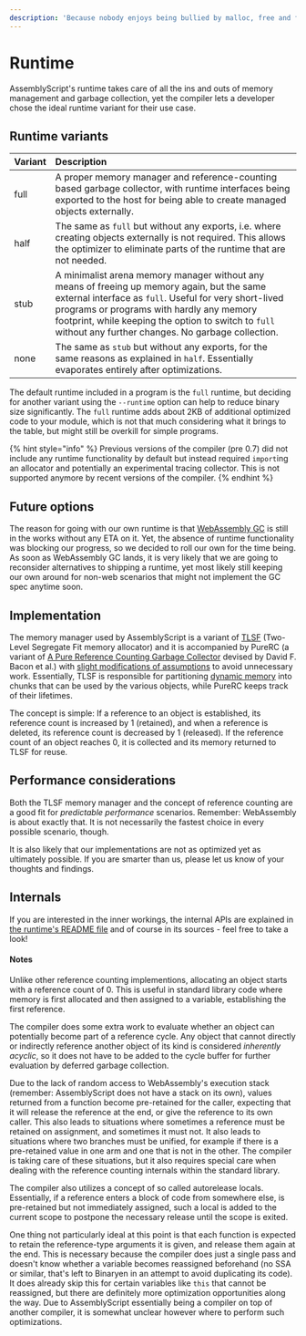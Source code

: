 ```yaml
---
description: 'Because nobody enjoys being bullied by malloc, free and friends.'
---
```


# Runtime

AssemblyScript's runtime takes care of all the ins and outs of memory management and garbage collection, yet the compiler lets a developer chose the ideal runtime variant for their use case.

## Runtime variants

| Variant | Description |
| :--- | :--- |
| full | A proper memory manager and reference-counting based garbage collector, with runtime interfaces being exported to the host for being able to create managed objects externally. |
| half | The same as `full` but without any exports, i.e. where creating objects externally is not required. This allows the optimizer to eliminate parts of the runtime that are not needed. |
| stub | A minimalist arena memory manager without any means of freeing up memory again, but the same external interface as `full`. Useful for very short-lived programs or programs with hardly any memory footprint, while keeping the option to switch to `full` without any further changes. No garbage collection. |
| none | The same as `stub` but without any exports, for the same reasons as explained in `half`. Essentially evaporates entirely after optimizations. |

The default runtime included in a program is the `full` runtime, but deciding for another variant using the `--runtime` option can help to reduce binary size significantly. The `full` runtime adds about 2KB of additional optimized code to your module, which is not that much considering what it brings to the table, but might still be overkill for simple programs.

{% hint style="info" %}
Previous versions of the compiler \(pre 0.7\) did not include any runtime functionality by default but instead required `import`ing an allocator and potentially an experimental tracing collector. This is not supported anymore by recent versions of the compiler.
{% endhint %}

## Future options

The reason for going with our own runtime is that [WebAssembly GC](https://github.com/WebAssembly/gc) is still in the works without any ETA on it. Yet, the absence of runtime functionality was blocking our progress, so we decided to roll our own for the time being. As soon as WebAssembly GC lands, it is very likely that we are going to reconsider alternatives to shipping a runtime, yet most likely still keeping our own around for non-web scenarios that might not implement the GC spec anytime soon.

## Implementation

The memory manager used by AssemblyScript is a variant of [TLSF](http://www.gii.upv.es/tlsf/) \(Two-Level Segregate Fit memory allocator\) and it is accompanied by PureRC \(a variant of [A Pure Reference Counting Garbage Collector](https://researcher.watson.ibm.com/researcher/files/us-bacon/Bacon03Pure.pdf) devised by David F. Bacon et al.\) with [slight modifications of assumptions](https://github.com/dcodeIO/purerc) to avoid unnecessary work. Essentially, TLSF is responsible for partitioning [dynamic memory](memory.md#dynamic-memory) into chunks that can be used by the various objects, while PureRC keeps track of their lifetimes.

The concept is simple: If a reference to an object is established, its reference count is increased by 1 \(retained\), and when a reference is deleted, its reference count is decreased by 1 \(released\). If the reference count of an object reaches 0, it is collected and its memory returned to TLSF for reuse.

## Performance considerations

Both the TLSF memory manager and the concept of reference counting are a good fit for _predictable performance_ scenarios. Remember: WebAssembly is about exactly that. It is not necessarily the fastest choice in every possible scenario, though.

It is also likely that our implementations are not as optimized yet as ultimately possible. If you are smarter than us, please let us know of your thoughts and findings.

## Internals

If you are interested in the inner workings, the internal APIs are explained in [the runtime's README file](https://github.com/AssemblyScript/assemblyscript/tree/master/std/assembly/rt) and of course in its sources - feel free to take a look!

#### Notes

Unlike other reference counting implementions, allocating an object starts with a reference count of 0. This is useful in standard library code where memory is first allocated and then assigned to a variable, establishing the first reference.

The compiler does some extra work to evaluate whether an object can potentially become part of a reference cycle. Any object that cannot directly or indirectly reference another object of its kind is considered _inherently acyclic_, so it does not have to be added to the cycle buffer for further evaluation by deferred garbage collection.

Due to the lack of random access to WebAssembly's execution stack \(remember: AssemblyScript does not have a stack on its own\), values returned from a function become pre-retained for the caller, expecting that it will release the reference at the end, or give the reference to its own caller. This also leads to situations where sometimes a reference must be retained on assignment, and sometimes it must not. It also leads to situations where two branches must be unified, for example if there is a pre-retained value in one arm and one that is not in the other. The compiler is taking care of these situations, but it also requires special care when dealing with the reference counting internals within the standard library.

The compiler also utilizes a concept of so called autorelease locals. Essentially, if a reference enters a block of code from somewhere else, is pre-retained but not immediately assigned, such a local is added to the current scope to postpone the necessary release until the scope is exited.

One thing not particularly ideal at this point is that each function is expected to retain the reference-type arguments it is given, and release them again at the end. This is necessary because the compiler does just a single pass and doesn't know whether a variable becomes reassigned beforehand \(no SSA or similar, that's left to Binaryen in an attempt to avoid duplicating its code\). It does already skip this for certain variables like `this` that cannot be reassigned, but there are definitely more optimization opportunities along the way. Due to AssemblyScript essentially being a compiler on top of another compiler, it is somewhat unclear however where to perform such optimizations.

